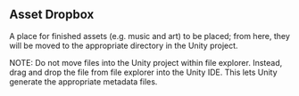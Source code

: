 Asset Dropbox
---

A place for finished assets (e.g. music and art) to be placed; from here, they will be moved to the appropriate directory in the Unity project.

NOTE: Do not move files into the Unity project within file explorer. Instead, drag and drop the file from file explorer into the Unity IDE. This lets Unity generate the appropriate metadata files.

